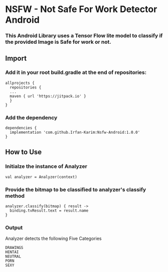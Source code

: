 # NSFW - Not Safe For Work Detector Android

### This Android Library uses a Tensor Flow lite model to classify if the provided Image is Safe for work or not.

## Import

### Add it in your root build.gradle at the end of repositories:

```
allprojects {
  repositories {
  ...
  maven { url 'https://jitpack.io' }
  }
}
```

### Add the dependency

```
dependencies {
  implementation 'com.github.Irfan-Karim:Nsfw-Android:1.0.0'
}
```

## How to Use

### Initialze the instance of Analyzer

```
val analyzer = Analyzer(context)
```

### Provide the bitmap to be classified to analyzer's classify method

```
analyzer.classify(bitmap) { result ->
  binding.tvResult.text = result.name
}
```

### Output

Analyzer detects the following Five Categories

```
DRAWINGS
HENTAI
NEUTRAL
PORN
SEXY
```


